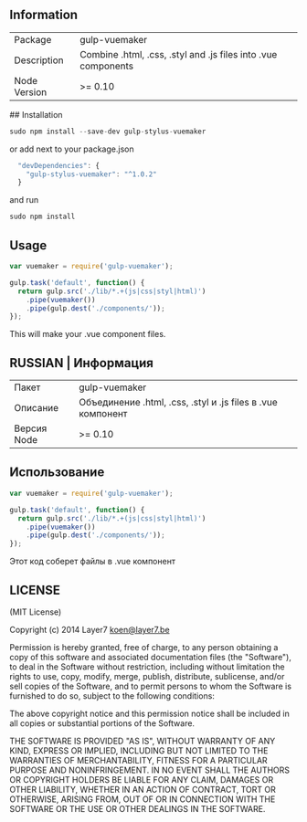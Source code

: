 ## Information

<table>
<tr>
<td>Package</td><td>gulp-vuemaker</td>
</tr>
<tr>
<td>Description</td>
<td>Combine .html, .css, .styl and .js files into .vue components</td>
</tr>
<tr>
<td>Node Version</td>
<td>>= 0.10</td>
</tr>
</table>
## Installation

```js
sudo npm install --save-dev gulp-stylus-vuemaker
```

or add next to your package.json

```js
  "devDependencies": {
    "gulp-stylus-vuemaker": "^1.0.2"
  }
```

and run

```js
sudo npm install
```

## Usage

```js
var vuemaker = require('gulp-vuemaker');

gulp.task('default', function() {
  return gulp.src('./lib/*.+(js|css|styl|html)')
    .pipe(vuemaker())
    .pipe(gulp.dest('./components/'));
});
```

This will make your .vue component files.



## RUSSIAN | Информация

<table>
<tr>
<td>Пакет</td><td>gulp-vuemaker</td>
</tr>
<tr>
<td>Описание</td>
<td>Объединение .html, .css, .styl и .js files в .vue компонент</td>
</tr>
<tr>
<td>Версия Node</td>
<td>>= 0.10</td>
</tr>
</table>

## Использование

```js
var vuemaker = require('gulp-vuemaker');

gulp.task('default', function() {
  return gulp.src('./lib/*.+(js|css|styl|html)')
    .pipe(vuemaker())
    .pipe(gulp.dest('./components/'));
});
```

Этот код соберет файлы в .vue компонент

## LICENSE

(MIT License)

Copyright (c) 2014 Layer7 <koen@layer7.be>

Permission is hereby granted, free of charge, to any person obtaining
a copy of this software and associated documentation files (the
"Software"), to deal in the Software without restriction, including
without limitation the rights to use, copy, modify, merge, publish,
distribute, sublicense, and/or sell copies of the Software, and to
permit persons to whom the Software is furnished to do so, subject to
the following conditions:

The above copyright notice and this permission notice shall be
included in all copies or substantial portions of the Software.

THE SOFTWARE IS PROVIDED "AS IS", WITHOUT WARRANTY OF ANY KIND,
EXPRESS OR IMPLIED, INCLUDING BUT NOT LIMITED TO THE WARRANTIES OF
MERCHANTABILITY, FITNESS FOR A PARTICULAR PURPOSE AND
NONINFRINGEMENT. IN NO EVENT SHALL THE AUTHORS OR COPYRIGHT HOLDERS BE
LIABLE FOR ANY CLAIM, DAMAGES OR OTHER LIABILITY, WHETHER IN AN ACTION
OF CONTRACT, TORT OR OTHERWISE, ARISING FROM, OUT OF OR IN CONNECTION
WITH THE SOFTWARE OR THE USE OR OTHER DEALINGS IN THE SOFTWARE.
